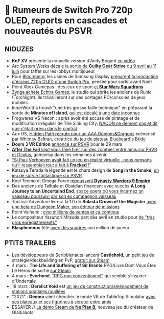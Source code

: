 # 🥞 Rumeurs de Switch Pro 720p OLED, reports en cascades et nouveautés du PSVR

## NIOUZES

- **KoF XV** présente la nouvelle version d'Andy Bogard [en vidéo](https://www.youtube.com/watch?v=5I9emZnl4_k)
- Arc System Works [décale la sortie de **Guilty Gear Strive** du 9 avril au 11 juin](https://www.gamekult.com/actualite/la-sortie-de-guilty-gear-strive-est-retardee-au-11-juin-3050836703.html) pour taffer sur les lobbys multijoueur
- Pour [Bloomberg](https://www.bloomberg.com/news/articles/2021-03-04/nintendo-plans-switch-model-with-bigger-samsung-oled-display), les usines de Samsung Display [préparent la production d'écrans 720p OLED d'une Switch Pro](https://www.gamekult.com/actualite/bloomberg-la-switch-pro-aura-un-plus-grand-ecran-oled-720p-3050836701.html), pensée pour sortir avant Noël
- Point Xbox Gamepas : des jeux de sport [et **Star Wars Squadrons**](https://www.gamekult.com/actualite/sport-et-star-wars-pour-les-jeux-xbox-game-pass-de-mars-3050836681.html)
- [Zynga achète Echtra Games](https://www.gamesindustry.biz/articles/2021-03-03-zynga-acquires-echtra-games), le studio qui abrite les anciens de Runic (Torchlight). Ils travailleront sur des portages PC/consoles de jeux mobiles.
- InnerWorld a trouvé "une très grosse faille technique" en préparant la sortie de **Minutes of Island**, [qui est décalé à une date inconnue](https://www.rockpapershotgun.com/minute-of-islands-is-delayed-due-to-last-minute-issues)
- Frogwares VS Nacon : après avoir été accusé de piratage et de modification irrégulièr de The Sinking City, [NACON ne dément pas et dit que c'était prévu dans le contrat](https://www.factornews.com/actualites/the-sinking-copyright-nacon-pas-bunny-47406.html)
- Aux US, [Hidden Path recrute pour un AAA Donjons&Dragons](https://www.polygon.com/2021/3/3/22311738/open-world-dungeons-dragons-hidden-path-entertainment-development) scénarisé par Whitney Beltran, créatrice du [jeu de plateau Bluebeard's Bride](https://www.magpiegames.com/bluebeards-bride/)
- **Doom 3 VR Edition** [annoncé sur PSVR](https://www.youtube.com/watch?v=UgrBa7Xzv_o) pour le 29 mars
- [**After The Fall** veut vous faire tirer sur des zombies entre amis sur PSVR et Oculus](https://www.youtube.com/watch?v=zoOAuUly3-I), gampelay dans les semaines à venir
- ["Si Paul Verhoeven avait fait un jeu en réalité virtuelle , nous pensons qu’il ressemblait tout à fait à **Fracked** !" ](https://www.gamekult.com/actualite/sony-annonce-fracked-un-fps-sur-ps-vr-pour-cet-ete-3050836687.html)
- Katsuya Terada la légende est le chara design de **Song in the Smoke**, [un jeu de survie fantastique sur PSVR](https://www.youtube.com/watch?v=5JE5uh74rZw)
- Koei Tecmo et Omega Force [repoussent **Dynasty Warriors 9 Empire**](https://www.vg247.com/2021/03/03/dynasty-warriors-9-empires-delayed/)
- Des anciens de Telltale et Obsidian financent avec succès **A Long Journey to an Uncertaind End**, [space opera où vous incarnez un vaisseau poursuivi par son ex compagnon vaisseau](https://www.pcgamer.com/queer-space-opera-a-long-journey-to-an-uncertain-end-has-been-successfully-crowdfunded/)
- Tactical Adventure livrera la 1.0 de **Solasta Crown of the Magister** [avec une beta de Dungeon Maker, son éditeur de missions](https://www.youtube.com/watch?v=WkArBjQNIDM)
- Point Valheim : [cinq millions de ventes et ça continue](https://www.gamekult.com/actualite/un-mois-apres-sa-sortie-valheim-depasse-les-5-millions-de-ventes-3050836709.html)
- Le compositeur Yasunori Mitsuda part dès avril en studio pour [de "très gros enregistrements"](https://www.procyon-studio.com/blog/?p=17004)
- **Blasphemous** fête [avec des sourires](https://www.youtube.com/watch?v=aYMzeZYpYR0) son million de joueur 

## PTITS TRAILERS

- Les développeurs de Scribblenauts lancent **Castlehold**, un petit jeu de stratégie/deckbuilding en PvP, [gratuit sur Steam](https://store.steampowered.com/app/1425410/Castlehold/)
- 4 mars : **The Life and Suffering of Sir Brante** RPG/Livre Dont Vous Êtes Le Héros de sortie [sur Steam](https://store.steampowered.com/app/1272160/The_Life_and_Suffering_of_Sir_Brante/)
- 4 mars : **Everhood**, ["RPG non conventionnel"](https://store.steampowered.com/app/1229380/Everhood/) qui semble s'inspirer d'Undertale
- 18 mars : **Derelict Void** est [un jeu de construction/aménagement de stations spatiales rouillées](https://www.youtube.com/watch?v=ZEfOpF0T4bQ)
- "2021" : **Demeo** vient chercher le mode VR de TableTop Simulator [avec ses plateaux et ses figurines à scruter entre amis](https://www.youtube.com/watch?v=vj44kzxtFMw)
- ESSAYER // [La démo Steam de **No Plan B**](https://store.steampowered.com/app/1269020/No_Plan_B/), nouveau jeu du créateur de Gladiabots

